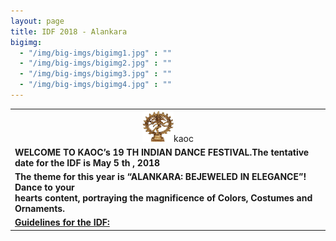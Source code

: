 ```yaml
---
layout: page
title: IDF 2018 - Alankara
bigimg:
  - "/img/big-imgs/bigimg1.jpg" : ""
  - "/img/big-imgs/bigimg2.jpg" : ""
  - "/img/big-imgs/bigimg3.jpg" : ""
  - "/img/big-imgs/bigimg4.jpg" : ""
---
```

<table align="center"><tr><td align="center">
<img src="/img/idf2018/nataraja.jpg" width="50" height="50" alt="nataraja">kaoc
  </td></tr>
 <tr><td> 
<strong>WELCOME TO KAOC’s 19 TH INDIAN DANCE FESTIVAL.The tentative date for the IDF is May 5 th , 2018 </strong>
</td></tr>
 <tr><td>
   <strong>The theme for this year is “ALANKARA: BEJEWELED IN ELEGANCE”! Dance to your <br/>
     hearts content, portraying the magnificence of Colors, Costumes and Ornaments.</strong>
  </tr></td>
  <tr><td> <strong><u>Guidelines for the IDF:</u><strong></tr></td>
</table>

